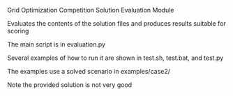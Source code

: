 Grid Optimization Competition Solution Evaluation Module

Evaluates the contents of the solution files and produces results suitable for scoring

The main script is in evaluation.py

Several examples of how to run it are shown in test.sh, test.bat, and test.py

The examples use a solved scenario in examples/case2/

Note the provided solution is not very good
